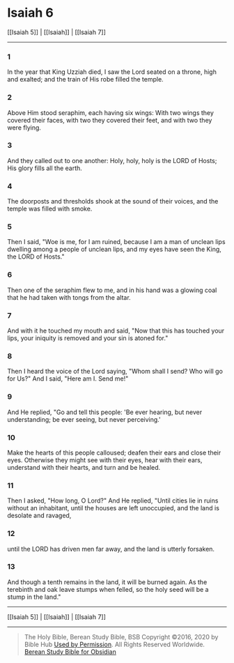# Isaiah 6

[[Isaiah 5]] | [[Isaiah]] | [[Isaiah 7]]

---

### 1
In the year that King Uzziah died, I saw the Lord seated on a throne, high and exalted; and the train of His robe filled the temple.

### 2
Above Him stood seraphim, each having six wings: With two wings they covered their faces, with two they covered their feet, and with two they were flying.

### 3
And they called out to one another: Holy, holy, holy is the LORD of Hosts; His glory fills all the earth.

### 4
The doorposts and thresholds shook at the sound of their voices, and the temple was filled with smoke.

### 5
Then I said, "Woe is me, for I am ruined, because I am a man of unclean lips dwelling among a people of unclean lips, and my eyes have seen the King, the LORD of Hosts."

### 6
Then one of the seraphim flew to me, and in his hand was a glowing coal that he had taken with tongs from the altar.

### 7
And with it he touched my mouth and said, "Now that this has touched your lips, your iniquity is removed and your sin is atoned for."

### 8
Then I heard the voice of the Lord saying, "Whom shall I send? Who will go for Us?" And I said, "Here am I. Send me!"

### 9
And He replied, "Go and tell this people: 'Be ever hearing, but never understanding; be ever seeing, but never perceiving.'

### 10
Make the hearts of this people calloused; deafen their ears and close their eyes. Otherwise they might see with their eyes, hear with their ears, understand with their hearts, and turn and be healed.

### 11
Then I asked, "How long, O Lord?" And He replied, "Until cities lie in ruins without an inhabitant, until the houses are left unoccupied, and the land is desolate and ravaged,

### 12
until the LORD has driven men far away, and the land is utterly forsaken.

### 13
And though a tenth remains in the land, it will be burned again. As the terebinth and oak leave stumps when felled, so the holy seed will be a stump in the land."

---

[[Isaiah 5]] | [[Isaiah]] | [[Isaiah 7]]

---

> The Holy Bible, Berean Study Bible, BSB
> Copyright &copy;2016, 2020 by Bible Hub
> [Used by Permission](https://berean.bible/terms.htm). All Rights Reserved Worldwide.
> [Berean Study Bible for Obsidian](https://github.com/gapmiss/berean-study-bible-for-obsidian)</small>

